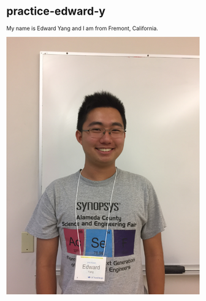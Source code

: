 # practice-edward-y
My name is Edward Yang and I am from Fremont, California. 

![me](edward-y.JPG)
